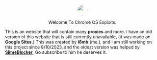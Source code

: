 <p align="center">
<img style="border-radius:100%" height="35px" src="https://raw.githubusercontent.com/i8mb/i8mb.github.io/main/image/Chrome.gif">
<p align="center">
Welcome To Chrome OS Exploits.

This is an website that will contain many **proxies** and more.
I have an old version of this website that is still currently unavailable, (it was made on **Google Sites.**)
This was created by **i8mb** (me.), and I am still working on this project since 8/10/2023, and the oldest version was helped by [**SlimeBlocker**](https://www.youtube.com/@slimeblocker), Go subscribe to him he deserves it.
